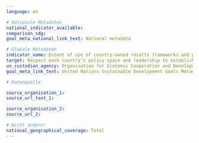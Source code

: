 ```yaml
---
language: en

# Nationale Metadaten
national_indicator_available:
comparison_sdg:
goal_meta_national_link_text: National metadata

# Globale Metadaten
indicator_name: Extent of use of country-owned results frameworks and planning tools by providers of development cooperation
target: Respect each country’s policy space and leadership to establish and implement policies for poverty eradication and sustainable development
un_custodian_agency: Organisation for Economic Cooperation and Development (OECD), United Nations Development Programme (UNDP)
goal_meta_link_text: United Nations Sustainable Development Goals Metadata

# Datenquelle

source_organisation_1:
source_url_text_1:

source_organisation_2:
source_url_2:

# Nicht ändern!
national_geographical_coverage: Total
---
```

